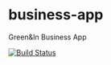 # business-app
Green&amp;In Business App

[![Build Status](https://app.bitrise.io/app/b80850e0cea1c812/status.svg?token=gXQi58E6FIdqGzZUNgIeRg&branch=master)](https://app.bitrise.io/app/b80850e0cea1c812)


